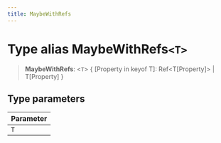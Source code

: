 ```yaml
---
title: MaybeWithRefs
---
```


# Type alias MaybeWithRefs`<T>`

> **MaybeWithRefs**: <`T`> \{ [Property in keyof T]: Ref\<T[Property]\> \| T[Property] }

## Type parameters

| Parameter |
| :------ |
| `T` |
